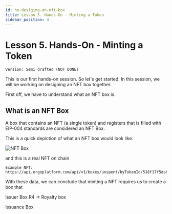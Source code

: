 ```yaml
---
id: ho-desiging-an-nft-box
title: Lesson 5. Hands-On - Minting a Token
sidebar_position: 4
---
```


# Lesson 5. Hands-On - Minting a Token

```text title="Completion Status"
Version: Semi drafted (NOT DONE)
```

This is our first hands-on session. So let's get started. In this session, we will be working on designing an NFT box together.

First off, we have to understand what an NFT box is.

## What is an NFT Box

A box that contains an NFT (a single token) and registers that is filled with EIP-004 standards are considered an NFT Box.

This is a quick depiction of what an NFT box would look like.

![NFT Box](../../../static/img/nftbox.png)

and this is a real NFT on chain

```
Example NFT:
https://api.ergoplatform.com/api/v1/boxes/unspent/byTokenId/518f17f5dabd265e92af7dfced645b8d283a67c01970be4dc9c5e4688b54257f
```

With these data, we can conclude that minting a NFT requires us to create a box that

Issuer Box
R4 -> Royalty box

Issuance Box
